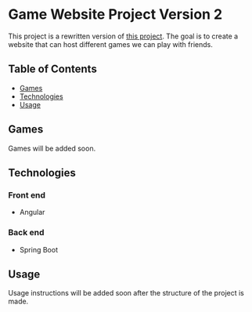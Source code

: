 # Game Website Project Version 2
This project is a rewritten version of [this project](https://github.com/KyleDulce/GameSite "this project"). The goal is to create a website that can host different games we can play with friends.

## Table of Contents
- [Games](#Games)
- [Technologies](#Technologies)
- [Usage](#Usage)

## Games
Games will be added soon.

## Technologies
### Front end
- Angular

### Back end
- Spring Boot

## Usage
Usage instructions will be added soon after the structure of the project is made.

